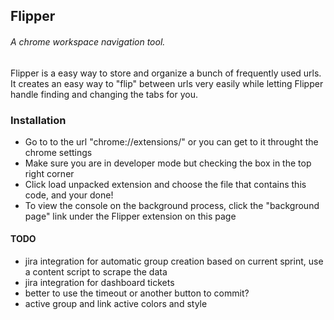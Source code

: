 ## Flipper
###### A chrome workspace navigation tool.

Flipper is a easy way to store and organize a bunch of frequently used urls. It creates an easy way
to "flip" between urls very easily while letting Flipper handle finding and changing the tabs for you.

### Installation
- Go to to the url "chrome://extensions/" or you can get to it throught the chrome settings
- Make sure you are in developer mode but checking the box in the top right corner
- Click load unpacked extension and choose the file that contains this code, and your done!
- To view the console on the background process, click the "background page" link under the Flipper extension on this page

#### TODO
- jira integration for automatic group creation based on current sprint, use a content script to scrape the data
- jira integration for dashboard tickets
- better to use the timeout or another button to commit?
- active group and link active colors and style